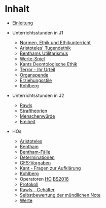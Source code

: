 # Inhalt

* [Einleitung](README.md)
* Unterrichtsstunden in J1
  * [Normen, Ethik und Ethikunterricht](normen_ethik_und_ethikunterricht.md)
  * [Aristoteles' Tugendethik](aristoteles.md)
  * [Benthams Utilitarismus](utilitarismus_Bentham.md)
  * [Werte-Spiel](werte-spiel.md)
  * [Kants Deontologische Ethik](kant_ki.md)
  * [Terror - Ihr Urteil](terror_ihr_urteil.md)
  * [Organspende](organspende.md)
  * [Erziehungsstile](erziehungsstile.md)
  * [Kohlberg](kohlberg.md)

* Unterrichtsstunden in J2
  * [Rawls](rawls.md)
  * [Straftheorien](straftheorien.md)
  * [Menschenwürde](menschenwuerde.md)
  * [Freiheit](freiheit.md)

* HOs
  * [Aristoteles](HOs/HO_Aristoteles.md)
  * [Bentham](http://www.joachimschmid.ch/docs/PAzBenthJerEinPriM.pdf)
  * [Bentham-Fälle](HOs/HO_Bentham-Fälle.md)
  * [Determinationen](HOs/HO_Determination.md)
  * [GFS-Vorgaben](HOs/GFS-Vorgaben_Ethik_Kursstufe.md)
  * [Kant - Fragen zur Aufklärung](HOs/HO_Kant_Fragen-zur-Aufklaerung.md)
  * [Kohlberg](HOs/HO_Kohlberg.md)
  * Operatoren [HO](HOs/Operatoren_BS_2016) [BS2016](http://www.bildungsplaene-bw.de/,Lde/Startseite/BP2016BW_ALLG/BP2016BW_ALLG_GYM_ETH_OP)
  * [Protokoll](HOs/Protokoll.md)
  * [Rawls - Gehälter](HOs/HO_Rawls.md)
  * [Selbstbewertung der mündlichen Note](HOs/Selbstbewertung_Ethik.pdf)
  * [Werte](HOs/HO_Werte.md)
